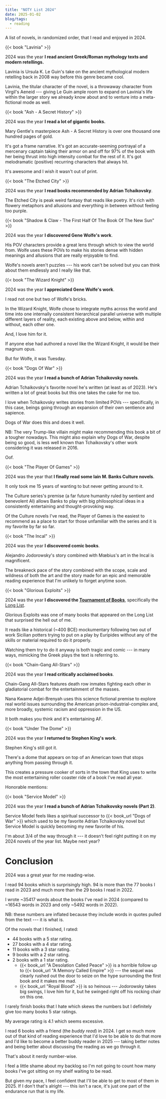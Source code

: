 ```yaml
---
title: "NOTY List 2024"
date: 2025-01-02
blog/tags:
  - reading
---
```


A list of novels, in randomized order, that I read and enjoyed in 2024.

<!--more-->

{{< book "Lavinia" >}}

2024 was the year **I read ancient Greek/Roman mythology texts and modern retellings.**

Lavinia is Ursula K. Le Guin's take on the ancient mythological modern retelling back in 2008 way before this genre became cool.

Lavinia, the titular character of the novel, is a throwaway character from Virgil's Aeneid --- giving Le Guin ample room to expand on Lavinia's life within the larger story we already know about and to venture into a meta-fictional mode as well.

{{< book "Ash - A Secret History" >}}

2024 was the year **I read a lot of gigantic books.**

Mary Gentle's masterpiece Ash - A Secret History is over one thousand one hundred pages of gold.

It's got a frame narrative. It's got an accurate-seeming portrayal of a mercenary captain taking their armor on and off for 97% of the book with her being thrust into high intensity combat for the rest of it. It's got melodramatic (positive) recurring characters that always hit.

It's awesome and I wish it wasn't out of print.

{{< book "The Etched City" >}}

2024 was the year **I read books recommended by Adrian Tchaikovsky**.

The Etched City is peak weird fantasy that reads like poetry. It's rich with flowery metaphors and allusions and everything in between without feeling too purple.

{{< book "Shadow & Claw - The First Half Of The Book Of The New Sun" >}}

2024 was the year **I discovered Gene Wolfe's work**.

His POV characters provide a great lens through which to view the world from. Wolfe uses these POVs to make his stories dense with hidden meanings and allusions that are really enjoyable to find.

Wolfe's novels aren't puzzles --- his work can't be solved but you can think about them endlessly and I really like that.

{{< book "The Wizard Knight" >}}

2024 was the year **I appreciated Gene Wolfe's work**.

I read not one but two of Wolfe's bricks.

In the Wizard Knight, Wolfe chose to integrate myths across the world and time into one internally consistent hierarchical parallel universe with multiple different layers of reality, each existing above and below, within and without, each other one.

And, I love him for it.

If anyone else had authored a novel like the Wizard Knight, it would be their magnum opus.

But for Wolfe, it was Tuesday.

{{< book "Dogs Of War" >}}

2024 was the year **I read a bunch of Adrian Tchaikovsky novels**.

Adrian Tchaikovsky's favorite novel he's written (at least as of 2023). He's written a lot of great books but this one takes the cake for me too.

I love when Tchaikovsky writes stories from limited POVs --- specifically, in this case, beings going through an expansion of their own sentience and sapience.

Dogs of War does this and does it well.

NB: The very Trump-like villain might make recommending this book a bit of a tougher nowadays. This might also explain why Dogs of War, despite being so good, is less well known than Tchaikovsky's other work considering it was released in 2016.

Oof.

{{< book "The Player Of Games" >}}

2024 was the year that **I finally read some Iain M. Banks Culture novels**.

It only took me 15 years of wanting to but never getting around to it.

The Culture series's premise (a far future humanity ruled by sentient and benevolent AI) allows Banks to play with big philosophical ideas in a consistently entertaining and thought-provoking way.

Of the Culture novels I've read, the Player of Games is the easiest to recommend as a place to start for those unfamiliar with the series and it is my favorite by far so far.

{{< book "The Incal" >}}

2024 was the year **I discovered comic books**.

Alejandro Jodorowsky's story combined with Mœbius's art in the Incal is magnificent.

The breakneck pace of the story combined with the scope, scale and wildness of both the art and the story made for an epic and memorable reading experience that I'm unlikely to forget anytime soon.

{{< book "Glorious Exploits" >}}

2024 was the year **I discovered the [Tournament of Books](https://www.tournamentofbooks.com/)**, specifically the [Long List](https://www.tournamentofbooks.com/the-year-in-fiction-2024).

Glorious Exploits was one of many books that appeared on the Long List that surprised the hell out of me.

It reads like a historical (~400 BCE) mockumentary following two out of work Sicilian potters trying to put on a play by Euripides without any of the skills or material required to do it properly.

Watching them try to do it anyway is both tragic and comic --- in many ways, mimicking the Greek plays the text is referring to.

{{< book "Chain-Gang All-Stars" >}}

2024 was the year **I read critically acclaimed books**.

Chain-Gang All-Stars features death row inmates fighting each other in gladiatorial combat for the entertainment of the masses.

Nana Kwame Adjei-Brenyah uses this science fictional premise to explore real world issues surrounding the American prison-industrial-complex and, more broadly, systemic racism and oppression in the US.

It both makes you think and it's entertaining AF.

{{< book "Under The Dome" >}}

2024 was the year **I returned to Stephen King's work**.

Stephen King's still got it.

There's a dome that appears on top of an American town that stops anything from passing through it.

This creates a pressure cooker of sorts in the town that King uses to write the most entertaining roller coaster ride of a book I've read all year.

Honorable mentions:

{{< book "Service Model" >}}

2024 was the year **I read a bunch of Adrian Tchaikovsky novels (Part 2)**.

Service Model feels likes a spiritual successor to {{< book_url "Dogs of War" >}} which used to be my favorite Adrian Tchaikovsky novel but Service Model is quickly becoming my new favorite of his.

I'm about 3/4 of the way through it --- it doesn't feel right putting it on my 2024 novels of the year list. Maybe next year?

# Conclusion

2024 was a great year for me reading-wise.

I read 94 books which is surprisingly high. 94 is more than the 77 books I read in 2023 and much more than the 29 books I read in 2022.

I wrote ~35417 words about the books I've read in 2024 (compared to ~16543 words in 2023 and only ~5492 words in 2022).

NB: these numbers are inflated because they include words in quotes pulled from the text --- it is what is.

Of the novels that I finished, I rated:

- 44 books with a 5 star rating.
- 27 books with a 4 star rating.
- 11 books with a 3 star rating.
- 9 books with a 2 star rating.
- 2 books with a 1 star rating.
  - {{< book_url "A Desolation Called Peace" >}} is a horrible follow up to {{< book_url "A Memory Called Empire" >}} --- the sequel was clearly rushed out the door to seize on the hype surrounding the first book and it makes me mad.
  - {{< book_url "Royal Blood" >}} is so heinous --- Jodorowsky takes big swings, I love him for it, but he swinged right off his rocking chair on this one.

I rarely finish books that I hate which skews the numbers but I definitely give too many books 5 star ratings.

My average rating is 4.1 which seems excessive.

I read 6 books with a friend (the *buddy read*) in 2024. I get so much more out of that kind of reading experience that I'd love to be able to do that more and I'd like to become a better buddy reader in 2025 --- taking better notes and being better about discussing the reading as we go through it.

That's about it nerdy number-wise.

I feel a little shame about my backlog so I'm not going to count how many books I've got sitting on my shelf waiting to be read.

But given my pace, I feel confident that I'll be able to get to most of them in 2025. If I don't that's alright --- this isn't a race, it's just one part of the endurance run that is my life.